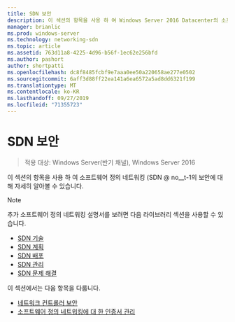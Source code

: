 ```yaml
---
title: SDN 보안
description: 이 섹션의 항목을 사용 하 여 Windows Server 2016 Datacenter의 소프트웨어 정의 네트워킹 \(SDN @ no__t-1의 보안에 대해 자세히 알아볼 수 있습니다.
manager: brianlic
ms.prod: windows-server
ms.technology: networking-sdn
ms.topic: article
ms.assetid: 763d11a8-4225-4d96-b56f-1ec62e256bfd
ms.author: pashort
author: shortpatti
ms.openlocfilehash: dc8f8485fcbf9e7aaa0ee50a220658ae277e0502
ms.sourcegitcommit: 6aff3d88ff22ea141a6ea6572a5ad8dd6321f199
ms.translationtype: MT
ms.contentlocale: ko-KR
ms.lasthandoff: 09/27/2019
ms.locfileid: "71355723"
---
```

# <a name="security-for-sdn"></a>SDN 보안

>적용 대상: Windows Server(반기 채널), Windows Server 2016

이 섹션의 항목을 사용 하 여 소프트웨어 정의 네트워킹 \(SDN @ no__t-1의 보안에 대해 자세히 알아볼 수 있습니다.

>[!Note]
>추가 소프트웨어 정의 네트워킹 설명서를 보려면 다음 라이브러리 섹션을 사용할 수 있습니다.
>
> - [SDN 기술](../technologies/Software-Defined-Networking-Technologies.md)  
> - [SDN 계획](../plan/Plan-Software-Defined-Networking.md) 
> - [SDN 배포](../deploy/Deploy-Software-Defined-Networking.md)  
> - [SDN 관리](../manage/manage-sdn.md)  
> - [SDN 문제 해결](../troubleshoot/Troubleshoot-Software-Defined-Networking.md)

이 섹션에서는 다음 항목을 다룹니다.

- [네트워크 컨트롤러 보안](nc-security.md)
- [소프트웨어 정의 네트워킹에 대 한 인증서 관리](sdn-manage-certs.md)
